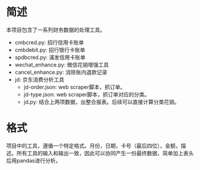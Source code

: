 # 简述

本项目包含了一系列财务数据的处理工具。

* cmbcred.py: 招行信用卡账单
* cmbdebit.py: 招行银行卡账单
* spdbcred.py: 浦发信用卡账单
* wechat_enhance.py: 微信花销增强工具
* cancel_enhance.py: 消除账内退款记录
* jd: 京东消费分析工具
  * jd-order.json: web scraper脚本，抓订单。
  * jd-type.json: web scraper脚本，抓订单对应的分类。
  * jd.py: 结合上两项数据，出整合报表。后续可以直接计算分类花销。

# 格式

项目中的工具，遵循一个特定格式。月份，日期，卡号（最后四位），金额，描述。所有工具的输入和输出一致，因此可以协同产生一份最终数据，简单加上表头后用pandas进行分析。
